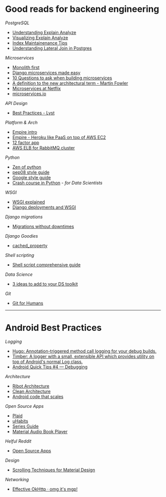 # Good reads for backend engineering

*PostgreSQL*
* [Understanding Explain Analyze](https://www.depesz.com/tag/explain/)
* [Visualizing Explain Analyze](https://explain.depesz.com/)
* [Index Maintainenance Tips](https://wiki.postgresql.org/wiki/Index_Maintenance)
* [Understanding Lateral Join in Postgres](http://blog.heapanalytics.com/postgresqls-powerful-new-join-type-lateral/)

*Microservices*
* [Monolith first](http://martinfowler.com/bliki/MonolithFirst.html)
* [Django microservices made easy](https://opbeat.com/community/posts/django-microservices-made-easy-by-paul-hallett/)
* [10 Questions to ask when building microservices](https://www.datawire.io/creating-a-microservice-answer-these-10-questions-first/)
* [A definition to the new architectural term - Martin Fowler](http://martinfowler.com/articles/microservices.html)
* [Microservices at Netflix](http://techblog.netflix.com/2015/02/a-microscope-on-microservices.html)
* [microservices.io](http://microservices.io/)

*API Design*
* [Best Practices - Lyst](https://github.com/lyst/MakingLyst/tree/master/api-best-practices#common-pitfalls)

*Platform & Arch*
* [Empire intro](http://engineering.remind.com/introducing-empire/)
* [Empire - Heroku like PaaS on top of AWS EC2](https://github.com/remind101/empire)
* [12 factor app](http://12factor.net/)
* [AWS ELB for RabbitMQ cluster](https://discuss.zendesk.com/hc/en-us/articles/219939187-Using-Amazon-ELB-with-RabbitMQ)

*Python*
* [Zen of python](https://www.python.org/dev/peps/pep-0020/)
* [pep08 style guide](https://www.python.org/dev/peps/pep-0008/)
* [Google style guide](https://google.github.io/styleguide/pyguide.html)
* [Crash course in Python](https://www.oreilly.com/learning/data-science-from-scratch) - _for Data Scientists_

*WSGI*
* [WSGI explained](https://www.fullstackpython.com/wsgi-servers.html)
* [Django deployments and WSGI](https://docs.djangoproject.com/en/1.9/howto/deployment/wsgi/)

*Django migrations*
* [Migrations without downtimes](http://pankrat.github.io/2015/django-migrations-without-downtimes/)

*Django Goodies*
* [cached_property](http://ericplumb.com/blog/understanding-djangos-cached_property-decorator.html)
 
*Shell scripting*
* [Shell script comprehensive guide](http://www.shellscript.sh/)

*Data Science*
* [3 ideas to add to your DS toolkit](https://www.oreilly.com/ideas/3-ideas-to-add-to-your-data-science-toolkit)

*Git*
* [Git for Humans](https://github.com/kennethreitz/legit)

---

# Android Best Practices
*Logging*
* [Hugo: Annotation-triggered method call logging for your debug builds.](https://github.com/JakeWharton/hugo)
* [Timber: A logger with a small, extensible API which provides utility on top of Android's normal Log class.](https://github.com/JakeWharton/timber)
* [Android Quick Tips #4 — Debugging](https://futurestud.io/blog/android-quick-tips-4-debugging)

*Architecture*
* [Ribot Architecture](https://github.com/ribot/android-boilerplate)
* [Clean Architecture](https://github.com/android10/Android-CleanArchitecture)
* [Android code that scales](http://engineering.remind.com/android-code-that-scales/)

*Open Source Apps*
* [Plaid](https://github.com/nickbutcher/plaid)
* [uHabits](https://github.com/iSoron/uhabits)
* [Series Guide](https://github.com/UweTrottmann/SeriesGuide)
* [Material Audio Book Player](https://github.com/PaulWoitaschek/MaterialAudiobookPlayer)

*Helful Reddit*
* [Open Source Apps](https://www.reddit.com/r/androiddev/comments/4uw6e5/i_would_like_to_study_some_uptodate_open_source/)

*Design*
* [Scrolling Techniques for Material Design](http://code.tutsplus.com/articles/scrolling-techniques-for-material-design--cms-24435)

*Networking*
* [Effective OkHttp · omg it's mgp!](http://omgitsmgp.com/2015/12/02/effective-okhttp/)
